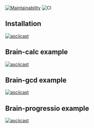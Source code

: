 [![Maintainability](https://api.codeclimate.com/v1/badges/514fdbf02b01d302bef3/maintainability)](https://codeclimate.com/github/ticktick/php-project-lvl1/maintainability)
![CI](https://github.com/ticktick/php-project-lvl1/workflows/CI/badge.svg)

## Installation
[![asciicast](https://asciinema.org/a/mMzqbRHc9HiAEIjH7hBpDD925.svg)](https://asciinema.org/a/mMzqbRHc9HiAEIjH7hBpDD925)

## Brain-calc example
[![asciicast](https://asciinema.org/a/ow4alsSe6nLq9y6B3FcwP3CTU.svg)](https://asciinema.org/a/ow4alsSe6nLq9y6B3FcwP3CTU)

## Brain-gcd example
[![asciicast](https://asciinema.org/a/DTXLJh6GJhtoPTI2mBmJZf0Ia.svg)](https://asciinema.org/a/DTXLJh6GJhtoPTI2mBmJZf0Ia)

## Brain-progressio example
[![asciicast](https://asciinema.org/a/ZZk1oCzdO4x5JeGX2euMjgrB4.svg)](https://asciinema.org/a/ZZk1oCzdO4x5JeGX2euMjgrB4)